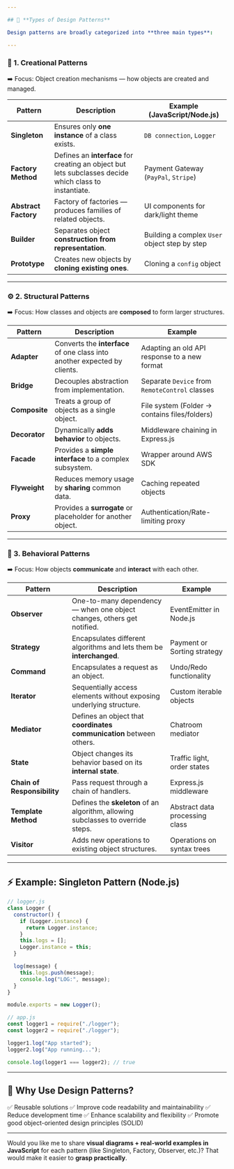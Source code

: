 ```yaml
---

## 🔹 **Types of Design Patterns**

Design patterns are broadly categorized into **three main types**:

---
```


### 🧱 1. **Creational Patterns**

➡️ Focus: Object creation mechanisms — how objects are created and managed.

| Pattern              | Description                                                                                            | Example (JavaScript/Node.js)                  |
| -------------------- | ------------------------------------------------------------------------------------------------------ | --------------------------------------------- |
| **Singleton**        | Ensures only **one instance** of a class exists.                                                       | `DB connection`, `Logger`                     |
| **Factory Method**   | Defines an **interface** for creating an object but lets subclasses decide which class to instantiate. | Payment Gateway (`PayPal`, `Stripe`)          |
| **Abstract Factory** | Factory of factories — produces families of related objects.                                           | UI components for dark/light theme            |
| **Builder**          | Separates object **construction from representation**.                                                 | Building a complex `User` object step by step |
| **Prototype**        | Creates new objects by **cloning existing ones**.                                                      | Cloning a `config` object                     |

---

### ⚙️ 2. **Structural Patterns**

➡️ Focus: How classes and objects are **composed** to form larger structures.

| Pattern       | Description                                                               | Example                                        |
| ------------- | ------------------------------------------------------------------------- | ---------------------------------------------- |
| **Adapter**   | Converts the **interface** of one class into another expected by clients. | Adapting an old API response to a new format   |
| **Bridge**    | Decouples abstraction from implementation.                                | Separate `Device` from `RemoteControl` classes |
| **Composite** | Treats a group of objects as a single object.                             | File system (Folder → contains files/folders)  |
| **Decorator** | Dynamically **adds behavior** to objects.                                 | Middleware chaining in Express.js              |
| **Facade**    | Provides a **simple interface** to a complex subsystem.                   | Wrapper around AWS SDK                         |
| **Flyweight** | Reduces memory usage by **sharing** common data.                          | Caching repeated objects                       |
| **Proxy**     | Provides a **surrogate** or placeholder for another object.               | Authentication/Rate-limiting proxy             |

---

### 🔁 3. **Behavioral Patterns**

➡️ Focus: How objects **communicate** and **interact** with each other.

| Pattern                     | Description                                                                      | Example                        |
| --------------------------- | -------------------------------------------------------------------------------- | ------------------------------ |
| **Observer**                | One-to-many dependency — when one object changes, others get notified.           | EventEmitter in Node.js        |
| **Strategy**                | Encapsulates different algorithms and lets them be **interchanged**.             | Payment or Sorting strategy    |
| **Command**                 | Encapsulates a request as an object.                                             | Undo/Redo functionality        |
| **Iterator**                | Sequentially access elements without exposing underlying structure.              | Custom iterable objects        |
| **Mediator**                | Defines an object that **coordinates communication** between others.             | Chatroom mediator              |
| **State**                   | Object changes its behavior based on its **internal state**.                     | Traffic light, order states    |
| **Chain of Responsibility** | Pass request through a chain of handlers.                                        | Express.js middleware          |
| **Template Method**         | Defines the **skeleton** of an algorithm, allowing subclasses to override steps. | Abstract data processing class |
| **Visitor**                 | Adds new operations to existing object structures.                               | Operations on syntax trees     |

---

## ⚡ Example: **Singleton Pattern (Node.js)**

```js
// logger.js
class Logger {
  constructor() {
    if (Logger.instance) {
      return Logger.instance;
    }
    this.logs = [];
    Logger.instance = this;
  }

  log(message) {
    this.logs.push(message);
    console.log("LOG:", message);
  }
}

module.exports = new Logger();
```

```js
// app.js
const logger1 = require("./logger");
const logger2 = require("./logger");

logger1.log("App started");
logger2.log("App running...");

console.log(logger1 === logger2); // true
```

---

## 🧩 Why Use Design Patterns?

✅ Reusable solutions
✅ Improve code readability and maintainability
✅ Reduce development time
✅ Enhance scalability and flexibility
✅ Promote good object-oriented design principles (SOLID)

---

Would you like me to share **visual diagrams + real-world examples in JavaScript** for each pattern (like Singleton, Factory, Observer, etc.)?
That would make it easier to **grasp practically**.
